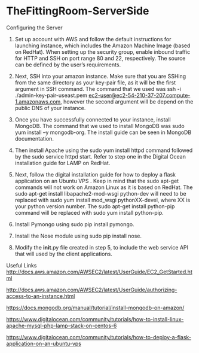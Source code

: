 # TheFittingRoom-ServerSide

Configuring the Server
1.	Set up account with AWS and follow the default instructions for launching instance, which includes the Amazon Machine Image (based on RedHat).   When setting up the security group, enable inbound traffic for HTTP and SSH on port range 80 and 22, respectively.  The source can be defined by the user’s requirements. 

2.	Next, SSH into your amazon instance. Make sure that you are SSHing from the same directory as your key-pair file, as it will be the first argument in SSH command. The command that we used was  ssh -i ./admin-key-pair-useast.pem ec2-user@ec2-54-210-37-207.compute-1.amazonaws.com, however the second argument will be depend on the public DNS of your instance. 

3.	Once you have successfully connected to your instance, install MongoDB. The command that we used to install MongoDB was sudo yum install –y mongodb-org. The install guide can be seen in MongoDB documentation.  

4.	Then install Apache using the sudo yum install httpd command followed by the sudo service httpd start. Refer to step one in the Digital Ocean installation guide for LAMP on RedHat. 

5.	Next, follow the digital installation guide for how to deploy a flask application on an Ubuntu VPS . Keep in mind that the sudo apt-get commands will not work on Amazon Linux as it is based on RedHat. The sudo apt-get install libapache2-mod-wsgi python-dev will need to be replaced with sudo yum install mod_wsgi pythonXX-devel, where XX is your python version number. The sudo apt-get install python-pip command will be replaced with sudo yum install python-pip. 


6.	Install Pymongo using sudo pip install pymongo. 

7.	Install the Nose module using sudo pip install nose. 

8.	Modify the __init__.py file created in step 5, to include the web service API that will used by the client applications.  

Useful Links
  http://docs.aws.amazon.com/AWSEC2/latest/UserGuide/EC2_GetStarted.html

  http://docs.aws.amazon.com/AWSEC2/latest/UserGuide/authorizing-access-to-an-instance.html
  
  https://docs.mongodb.org/manual/tutorial/install-mongodb-on-amazon/
  
  https://www.digitalocean.com/community/tutorials/how-to-install-linux-apache-mysql-php-lamp-stack-on-centos-6
  
  https://www.digitalocean.com/community/tutorials/how-to-deploy-a-flask-application-on-an-ubuntu-vps





